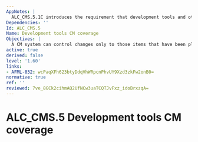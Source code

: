 ```yaml
---
AppNotes: |
  ALC_CMS.5.1C introduces the requirement that development tools and other related information be included in the list of configuration items and hence be subject to the CM requirements of CM capabilities (ALC_CMC). Examples of development tools are programming languages and compilers. Information pertaining to TOE generation items (such as compiler options, generation options, and build options) is an example of information relating to development tools.
Dependencies: ''
Id: ALC_CMS.5
Name: Development tools CM coverage
Objectives: |
  A CM system can control changes only to those items that have been placed under CM (i.e. the configuration items identified in the configuration list). Placing the TOE itself, the parts that comprise the TOE, the TOE implementation representation and the evaluation evidence required by the other SARs under CM provides assurance that they have been modified in a controlled manner with proper authorisations. Placing security flaw reports under CM ensures that the integrity of the reports is maintained and that access to them is managed, further, it may support developers in tracking security flaws to their resolution. Development tools play an important role in ensuring the production of a quality version of the TOE. Therefore, it is important to control modifications to these tools.
active: true
derived: false
level: '1.60'
links:
- AFML-032: wcPaqXFh623btyDdqVhWRpcnPhvUY9Xzd3zkFw2onB0=
normative: true
ref: ''
reviewed: 7ve_8GCk2cihmAQ2UfNCw3uaTCQTJvFxz_idoBrxzqA=
---
```


# ALC_CMS.5 Development tools CM coverage